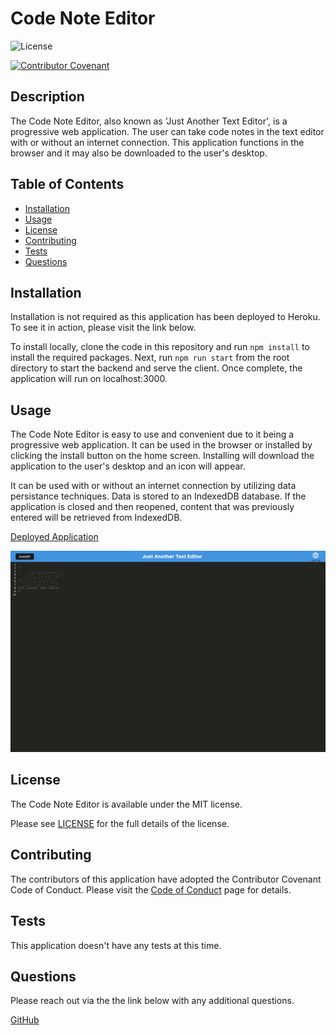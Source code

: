 
# Code Note Editor

![License](https://img.shields.io/badge/license-MIT-blue.svg)

[![Contributor Covenant](https://img.shields.io/badge/Contributor%20Covenant-2.1-4baaaa.svg)](code_of_conduct.md)

## Description

The Code Note Editor, also known as 'Just Another Text Editor', is a progressive web application. The user can take code notes in the text editor with or without an internet connection. This application functions in the browser and it may also be downloaded to the user's desktop.

## Table of Contents

- [Installation](#installation)
- [Usage](#usage)
- [License](#license)
- [Contributing](#contributing)
- [Tests](#tests)
- [Questions](#questions)

## Installation 

Installation is not required as this application has been deployed to Heroku. To see it in action, please visit the link below.

To install locally, clone the code in this repository and run `npm install` to install the required packages. Next, run `npm run start` from the root directory to start the backend and serve the client. Once complete, the application will run on localhost:3000. 

## Usage 

The Code Note Editor is easy to use and convenient due to it being a progressive web application. It can be used in the browser or installed by clicking the install button on the home screen. Installing will download the application to the user's desktop and an icon will appear.

It can be used with or without an internet connection by utilizing data persistance techniques. Data is stored to an IndexedDB database. If the application is closed and then reopened, content that was previously entered will be retrieved from IndexedDB.  

[Deployed Application](https://code-note-editor.herokuapp.com/)

![Screenshot](./client/src/images/screenshot.png)

## License 

The Code Note Editor is available under the MIT license.

Please see [LICENSE](./LICENSE) for the full details of the license.

## Contributing 

The contributors of this application have adopted the Contributor Covenant Code of Conduct. Please visit the [Code of Conduct](./CODE_OF_CONDUCT) page for details.

## Tests 

This application doesn't have any tests at this time.

## Questions 

Please reach out via the the link below with any additional questions. 

[GitHub](https://github.com/smdann)
